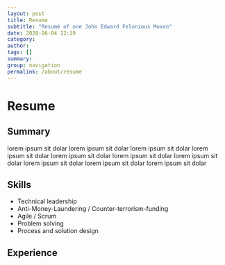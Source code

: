 ```yaml
---
layout: post
title: Resume
subtitle: "Resumé of one John Edward Felonious Moxon"
date: 2020-06-04 12:39
category: 
author: 
tags: []
summary: 
group: navigation
permalink: /about/resume
---
```


<!-- 
Look into h-resume microformat

# guide
* Who am I at work?
* What are the core features and values of my personality?
* What unique perspectives and experience do I bring to my field?
* What original ideas have I brought to the place where I work now?


-->

# Resume

## Summary

lorem ipsum sit dolar lorem ipsum sit dolar lorem ipsum sit dolar lorem ipsum sit dolar lorem ipsum sit dolar lorem ipsum sit dolar lorem ipsum sit dolar lorem ipsum sit dolar lorem ipsum sit dolar lorem ipsum sit dolar 

## Skills
* Technical leadership
* Anti-Money-Laundering / Counter-terrorism-funding
* Agile / Scrum
* Problem solving
* Process and solution design


## Experience

